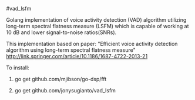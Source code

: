 #vad_lsfm 

Golang implementation of voice activity detection (VAD) algorithm utilizing long-term spectral flatness measure (LSFM) which is capable of working at 10 dB and lower signal-to-noise ratios(SNRs).

This implementation based on paper:
"Efficient voice activity detection algorithm using long-term spectral flatness measure"
http://link.springer.com/article/10.1186/1687-4722-2013-21

To install:

1. go get github.com/mjibson/go-dsp/fft

2. go get github.com/jonysugianto/vad_lsfm
